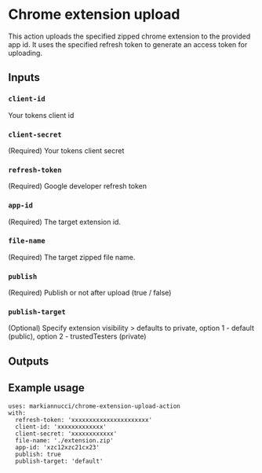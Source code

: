 # Chrome extension upload

This action uploads the specified zipped chrome extension to the provided app id.
It uses the specified refresh token to generate an access token for uploading.

## Inputs

### `client-id`

Your tokens client id

### `client-secret`

(Required) Your tokens client secret

### `refresh-token`

(Required) Google developer refresh token

### `app-id`

(Required) The target extension id.

### `file-name`

(Required) The target zipped file name.

### `publish`

(Required) Publish or not after upload (true / false)

### `publish-target`

(Optional) Specify extension visibility > defaults to private, option 1 - default (public), option 2 - trustedTesters (private)

## Outputs

## Example usage

```
uses: markiannucci/chrome-extension-upload-action
with:
  refresh-token: 'xxxxxxxxxxxxxxxxxxxxxx'
  client-id: 'xxxxxxxxxxxxx'
  client-secret: 'xxxxxxxxxxxx'
  file-name: './extension.zip'
  app-id: 'xzc12xzc21cx23'
  publish: true
  publish-target: 'default'
```
